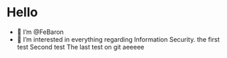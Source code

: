 # Hello

- 👋 I’m @FeBaron
- 👀 I’m interested in everything regarding Information Security.
the first test
Second test
The last test on git
aeeeee
<!---
FeBaron/FeBaron is a ✨ special ✨ repository because its `README.md` (this file) appears on your GitHub profile.
You can click the Preview link to take a look at your changes.
--->
